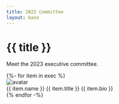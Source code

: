 ```yaml
---
title: 2023 Committee
layout: base
---
```


<div class="prose lg:prose-lg m-8 md:m-12">
	<h1>{{ title }}</h1>
	<p>Meet the 2023 executive committee.</p>
</div>

<div class="flex flex-wrap justify-center left-0 w-screen">
{%- for item in exec %}
  <div class="md:w-1/4 lg:w-1/6 mx-2 mb-5 overflow-hidden bg-white rounded-lg shadow-lg">
    <img class="object-cover w-full h-96 md:h-56 lg:h-96 mt-0 mb-6" src="/assets/{{ item.photo }}" alt="avatar">
    <div class="py-5 text-center">
      <span class="block text-2xl font-bold text-gray-800">{{ item.name }}</span>
      <span class="block text-l font-bold text-gray-400">{{ item.title }}</span>
      <span class="text-sm text-gray-700">{{ item.bio }}</span>
    </div>
  </div>
{% endfor -%}
</div>



